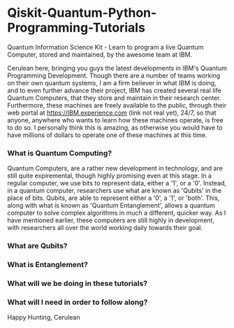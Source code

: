 # Qiskit-Quantum-Python-Programming-Tutorials
Quantum Information Science Kit - Learn to program a live Quantum Computer, stored and maintained, by the awesome team at IBM. 

Cerulean here, bringing you guys the latest developments in IBM's Quantum Programming Development. Though there are a number of teams working on their own quantum systems, I am a firm believer in what IBM is doing, and to even further advance their project, IBM has created several real life Quantum Computers, that they store and maintain in their research center. Furthermore, these machines are freely available to the public, through their web portal at https://IBM.experience.com (link not real yet), 24/7, so that anyone, anywhere who wants to learn how these machines operate, is free to do so. I personally think this is amazing, as otherwise you would have to have millions of dollars to operate one of these machines at this time.

### What is Quantum Computing?

Quantum Computers, are a rather new development in technology, and are still quite expiremental, though highly promising even at this stage. In a regular computer, we use bits to represent data, either a '1', or a '0'. Instead, in a quantum computer, researchers use what are known as 'Qubits' in the place of bits. Qubits, are able to represent either a '0', a '1', or 'both'. This, along with what is known as 'Quantum Entanglement', allows a quantum computer to solve complex algorithms in much a different, quicker way. As I have mentioned earlier, these computers are still highly in development, with researchers all over the world working daily towards their goal.

### What are Qubits?

### What is Entanglement?

### What will we be doing in these tutorials?

### What will I need in order to follow along?


Happy Hunting, 
Cerulean
